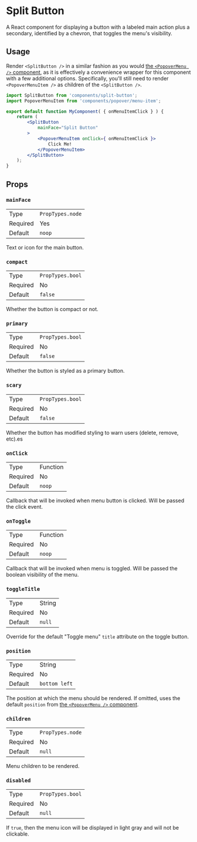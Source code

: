 Split Button
=============

A React component for displaying a button with a labeled main action plus a secondary, identified by a chevron, that toggles the menu's visibility.

## Usage

Render `<SplitButton />` in a similar fashion as you would [the `<PopoverMenu />` component](../popover-menu), as it is effectively a convenience wrapper for this component with a few additional options. Specifically, you'll still need to render `<PopoverMenuItem />` as children of the `<SplitButton />`.

```jsx
import SplitButton from 'components/split-button';
import PopoverMenuItem from 'components/popover/menu-item';

export default function MyComponent( { onMenuItemClick } ) {
	return (
		<SplitButton
			mainFace="Split Button"
		>
			<PopoverMenuItem onClick={ onMenuItemClick }>
				Click Me!
			</PopoverMenuItem>
		</SplitButton>
	);
}
```

## Props

### `mainFace`

<table>
	<tr><td>Type</td><td><code>PropTypes.node</code></td></tr>
    <tr><td>Required</td><td>Yes</td></tr>
	<tr><td>Default</td><td><code>noop</code></td></tr>
</table>

Text or icon for the main button.

### `compact`

<table>
	<tr><td>Type</td><td><code>PropTypes.bool</code></td></tr>
    <tr><td>Required</td><td>No</td></tr>
	<tr><td>Default</td><td><code>false</code></td></tr>
</table>

Whether the button is compact or not.

### `primary`

<table>
	<tr><td>Type</td><td><code>PropTypes.bool</code></td></tr>
    <tr><td>Required</td><td>No</td></tr>
	<tr><td>Default</td><td><code>false</code></td></tr>
</table>

Whether the button is styled as a primary button.

### `scary`

<table>
	<tr><td>Type</td><td><code>PropTypes.bool</code></td></tr>
    <tr><td>Required</td><td>No</td></tr>
	<tr><td>Default</td><td><code>false</code></td></tr>
</table>

Whether the button has modified styling to warn users (delete, remove, etc).es

### `onClick`

<table>
	<tr><td>Type</td><td>Function</td></tr>
	<tr><td>Required</td><td>No</td></tr>
	<tr><td>Default</td><td><code>noop</code></td></tr>
</table>

Callback that will be invoked when menu button is clicked.
Will be passed the click event.

### `onToggle`

<table>
	<tr><td>Type</td><td>Function</td></tr>
	<tr><td>Required</td><td>No</td></tr>
	<tr><td>Default</td><td><code>noop</code></td></tr>
</table>

Callback that will be invoked when menu is toggled.
Will be passed the boolean visibility of the menu.

### `toggleTitle`

<table>
	<tr><td>Type</td><td>String</td></tr>
	<tr><td>Required</td><td>No</td></tr>
	<tr><td>Default</td><td><code>null</code></td></tr>
</table>

Override for the default "Toggle menu" `title` attribute on the toggle button.

### `position`

<table>
	<tr><td>Type</td><td>String</td></tr>
	<tr><td>Required</td><td>No</td></tr>
	<tr><td>Default</td><td><code>bottom left</code></td></tr>
</table>

The position at which the menu should be rendered. If omitted, uses the default `position` from [the `<PopoverMenu />` component](../popover-menu).

### `children`

<table>
	<tr><td>Type</td><td><code>PropTypes.node</code></td></tr>
	<tr><td>Required</td><td>No</td></tr>
	<tr><td>Default</td><td><code>null</code></td></tr>
</table>

Menu children to be rendered.

### `disabled`

<table>
	<tr><td>Type</td><td><code>PropTypes.bool</code></td></tr>
	<tr><td>Required</td><td>No</td></tr>
	<tr><td>Default</td><td><code>null</code></td></tr>
</table>

If `true`, then the menu icon will be displayed in light gray and will not be clickable.

